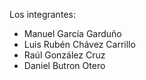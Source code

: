 Los integrantes:

  - Manuel García Garduño
  - Luis Rubén Chávez Carrillo
  - Raúl González Cruz
  - Daniel Butron Otero
  